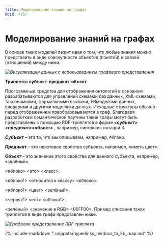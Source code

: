 ```yaml
---
title: Моделирование знаний на графах
kbId: 4857
---
```


# Моделирование знаний на графах

В основе таких моделей лежит идея о том, что любые знания можно представить в виде совокупности объектов (понятий) и связей (отношений) между ними. 

_![Визуализация данных с использованием графового представления](https://kb.comindware.ru/assets/n3_2.png)_

 **Триплеты: субъект-предикат-объект**

Программные средства для отображения онтологий в основном разрабатываются для управлений схемами баз данных, XML-схемами, таксономиями, формальными языками, ERмоделями данных, словарями и другими моделями данных. Исходные структуры обычно перед отображением преобразовываются в граф. Благодаря разработкам семантической паутины такие графы могут быть представлены с помощью RDF-триплетов в форме  ***<субъект><предикат><объект>***  , например, синтаксис нотации 3. 

 ***Субъект***  – это то, что мы описываем, например, яблоко.

 ***Предикат***  – это некоторое свойство субъекта, например, «иметь цвет».

 ***Объект***  – это значение этого свойства для данного субъекта, например, «зелёный». 

<яблоко> <это> <класс>.
<яблоко1> <относится к классу> <яблоко>.
<яблоко1> <цвет> <зелёный>.
<червяк1> <ест> <яблоко1>.
<зелёный> <значение в RGB> <00FF00>.
Пример описания таких триплетов в виде графа представлен ниже. 

_![Графовое представление RDF триплета](https://kb.comindware.ru/assets/n3_3.png)_

{% include-markdown ".snippets/hyperlinks_mkdocs_to_kb_map.md" %}

